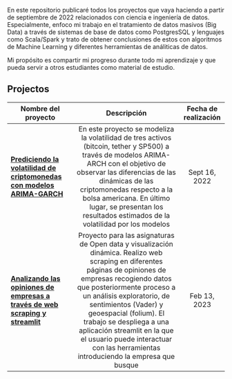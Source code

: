 En este repositorio publicaré todos los proyectos que vaya haciendo a partir de septiembre de 2022 relacionados con ciencia e ingeniería de datos. Especialmente, enfoco mi trabajo en el tratamiento de datos masivos (Big Data) a través de sistemas de base de datos como PostgresSQL y lenguajes como Scala/Spark y trato de obtener conclusiones de estos con algoritmos de Machine Learning y diferentes herramientas de análiticas de datos.

Mi propósito es compartir mi progreso durante todo mi aprendizaje y que pueda servir a otros estudiantes como material de estudio.



## Projectos

| Nombre del proyecto | Descripción | Fecha de realización |
| ------------- |:-------------:|:-------------:|
| **[Prediciendo la volatilidad de criptomonedas con modelos ARIMA-GARCH](https://github.com/jorgeguerrah/jorgeguerrah/blob/main/GARCH-Volatility-Projects/ARIMA-GARCH-Volatility-Project.ipynb)** | En este proyecto se modeliza la volatilidad de tres activos (bitcoin, tether y SP500) a través de modelos ARIMA-ARCH con el objetivo de observar las diferencias de las dinámicas de las criptomonedas respecto a la bolsa americana. En último lugar, se presentan los resultados estimados de la volatilidad por los modelos| Sept 16, 2022 |
| **[Analizando las opiniones de empresas a través de web scraping y streamlit](https://github.com/jorgeguerrah/Streamlit_reviews_business)** | Proyecto para las asignaturas de Open data y visualización dinámica. Realizo web scraping en diferentes páginas de opiniones de empresas recogiendo datos que posteriormente proceso a un análisis exploratorio, de sentimientos (Vader) y geoespacial (folium). El trabajo se despliega a una aplicación streamlit en la que el usuario puede interactuar con las herramientas introduciendo la empresa que busque | Feb 13, 2023 |
